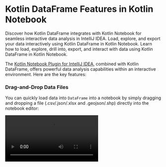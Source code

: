# Kotlin DataFrame Features in Kotlin Notebook

<web-summary>
Discover how Kotlin DataFrame integrates with Kotlin Notebook for seamless interactive data analysis in IntelliJ IDEA.
</web-summary>

<card-summary>
Load, explore, and export your data interactively using Kotlin DataFrame in Kotlin Notebook.
</card-summary>

<link-summary>
Learn how to load, explore, drill into, export, and interact with data using Kotlin DataFrame in Kotlin Notebook.
</link-summary>


The [Kotlin Notebook Plugin for IntelliJ IDEA](https://plugins.jetbrains.com/plugin/16340-kotlin-notebook),
combined with Kotlin DataFrame, offers powerful data analysis capabilities within an interactive environment.
Here are the key features:

### Drag-and-Drop Data Files

You can quickly load data into `DataFrame` into a notebook by simply dragging and dropping a file 
(.csv/.json/.xlsx and .geojson/.shp) directly into the notebook editor:

<video src="ktnb_drag_n_drop.mp4" controls/>

### Visual Data Exploration
**Page through your data**:
The pagination feature lets you move through your data one page at a time, making it possible to view large datasets.

**Sort by column with a single click**:
You can sort any column with a click.
This is a convenient alternative to using `sortBy` in separate cells.

**Go straight to the data you need**:
You can jump directly to a particular row or column if you want something specific.
This makes working with large datasets more straightforward.
<video src="https://github.com/user-attachments/assets/aeae1c79-9755-4558-bac4-420bf1331f39" controls></video>

### Drill down into nested data
When your data has multiple layers, like a table within a table,
you can now click on a cell containing a nested table to view these details directly.
This makes it easy to go deeper into your data and then return to where you were.
<video src="https://github.com/user-attachments/assets/ef9509be-e19b-469c-9bad-0ce81eec36b0" controls></video>

### Visualize multiple tables via tabs
You can open and visualize multiple tables in separate tabs.
This feature is tailored to those who need to compare, contrast, or monitor different datasets simultaneously.
<video src="https://github.com/user-attachments/assets/51b7a6e3-0187-49b3-bf5e-0c4d60f8b769" controls></video>


### Exporting to files

You can export data directly from the dataframe into various file formats.
This simplifies sharing and further analysis.
The interface supports exporting data to JSON for web applications,
CSV for spreadsheet tools, and XML for data interchange.
<video src="https://github.com/user-attachments/assets/ec28c59a-1555-44ce-98f6-a60d8feae347" controls></video>


### Convenient copying of data from tables
You can click and drag to select the data you need,
or you can use keyboard shortcuts for quicker selection
and then copy what’s needed with a simple right-click or another shortcut.
It’s designed to feel intuitive,
like copying text from a document, but with the structure and format of your data preserved.
<video src="https://github.com/user-attachments/assets/88e53dfb-361f-40f8-bffb-52a512cdd3cd" controls></video>


To get started, ensure you have the latest version of the Kotlin Notebook Plugin installed in IntelliJ IDEA,
and begin exploring your data using Kotlin DataFrame in your notebook cells.

For more information on using the Kotlin Notebook Plugin,
refer to the [official documentation](https://kotlinlang.org/docs/kotlin-notebook-overview.html).
